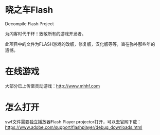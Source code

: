# 晓之车Flash
Decompile Flash Project

为闪客时代干杯！致敬所有的游戏开发者。

此项目中的文件为FLASH游戏的改版，修复版，汉化版等等，旨在弥补那些年的遗憾。

# 在线游戏
大部分已上传至灵动游戏：http://www.mhhf.com

# 怎么打开
swf文件需要独立播放器Flash Player projector打开，可以去官网下载：https://www.adobe.com/support/flashplayer/debug_downloads.html

